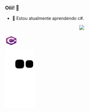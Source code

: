 ### Oiii! 👋

- 🌱 Estou atualmente aprendendo c#.

<div align="center">
  <a href="https://github.com/guoliveira0">
  <img height="180em" src="https://github-readme-stats.vercel.app/api?username=guoliveira0&show_icons=true&theme=dark&include_all_commits=true&count_private=true"/>    
  </div>  
<div style="display: inline_block"><br>
  <img align="center" alt="Rafa-Csharp" height="30" width="40" src="https://raw.githubusercontent.com/devicons/devicon/master/icons/csharp/csharp-original.svg">
</div>
  
![Snake animation](https://github.com/guoliveira0/guoliveira0/blob/output/github-contribution-grid-snake.svg)
